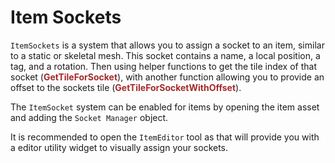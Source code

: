 # Item Sockets

`ItemSockets` is a system that allows you to assign a socket to an item, similar to a static or skeletal mesh. This socket contains a name, a local position, a tag, and a rotation. Then using helper functions to get the tile index of that socket (<span style="color:brown">**GetTileForSocket**</span>), with another function allowing you to provide an offset to the sockets tile (<span style="color:brown">**GetTileForSocketWithOffset**</span>).

The `ItemSocket` system can be enabled for items by opening the item asset and adding the `Socket Manager` object.

It is recommended to open the `ItemEditor` tool as that will provide you with a editor utility widget to visually assign your sockets.